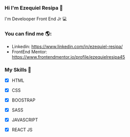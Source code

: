 

### Hi I'm Ezequiel Resipa 👋

I'm Develooper Front End Jr 💻

### You can find me 🌎:

- Linkedin: https://www.linkedin.com/in/ezequiel-resipa/
- FrontEnd Mentor: https://www.frontendmentor.io/profile/ezequielresipa45
      
      
 ### My Skills 🥇 

- [x] HTML
- [x] CSS 
- [x] BOOSTRAP
- [x] SASS
- [x] JAVASCRIPT 
- [x] REACT JS

      
      


